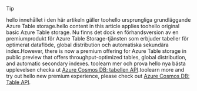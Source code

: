 > [!TIP]
> <span data-ttu-id="41e01-101">hello innehållet i den här artikeln gäller toohello ursprungliga grundläggande Azure Table storage.</span><span class="sxs-lookup"><span data-stu-id="41e01-101">hello content in this article applies toohello original basic Azure Table storage.</span></span> <span data-ttu-id="41e01-102">Nu finns det dock en förhandsversion av en premiumprodukt för Azure Table Storage-tjänsten som erbjuder tabeller för optimerat dataflöde, global distribution och automatiska sekundära index.</span><span class="sxs-lookup"><span data-stu-id="41e01-102">However, there is now a premium offering for Azure Table storage in public preview that offers throughput-optimized tables, global distribution, and automatic secondary indexes.</span></span> <span data-ttu-id="41e01-103">toolearn mer och prova hello nya bästa upplevelsen checka ut [Azure Cosmos DB: tabellen API](https://aka.ms/premiumtables).</span><span class="sxs-lookup"><span data-stu-id="41e01-103">toolearn more and try out hello new premium experience, please check out [Azure Cosmos DB: Table API](https://aka.ms/premiumtables).</span></span>
>
